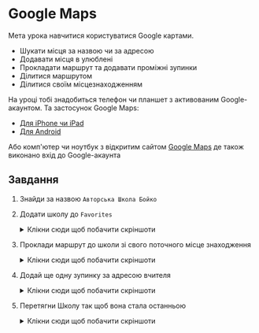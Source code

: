 # Google Maps

Мета урока навчитися користуватися Google картами.

- Шукати місця за назвою чи за адресою
- Додавати місця в улюблені
- Прокладати маршрут та додавати проміжні зупинки
- Ділитися маршрутом
- Ділитися своїм місцезнаходженням

На уроці тобі знадобиться телефон чи планшет з активованим Google-акаунтом. Та застосунок Google Maps:
- [Для iPhone чи iPad](https://apps.apple.com/us/app/google-maps/id585027354)
- [Для Android](https://play.google.com/store/apps/details?id=com.google.android.apps.maps&hl=en)

Або комп'ютер чи ноутбук з відкритим сайтом [Google Maps](https://maps.google.com/) де також виконано вхід до Google-акаунта

## Завдання

1. Знайди за назвою `Авторська Школа Бойко`
1. Додати школу до `Favorites`
    <details>
      <summary>Клікни сюди щоб побачити скріншоти</summary>

      <img src="./screenshots/save-favorite-place.png" alt="">
      <img src="./screenshots/favorites.png" alt="">
    </details>

1. Проклади маршрут до школи зі свого поточного місце знаходження
    <details>
      <summary>Клікни сюди щоб побачити скріншоти</summary>

      <img src="./screenshots/direction-button.png" alt="">
      <img src="./screenshots/from-your-location.png" alt="">
      <img src="./screenshots/single-direction.png" alt="">
    </details>

1. Додай ще одну зупинку за адресою вчителя
    <details>
      <summary>Клікни сюди щоб побачити скріншоти</summary>

      <img src="./screenshots/one-more-destination.png" alt="">
      <img src="./screenshots/teacher-address.png.png" alt="">
    </details>

1. Перетягни Школу так щоб вона стала останньою
    <details>
      <summary>Клікни сюди щоб побачити скріншоти</summary>

      <video src="./screenshots/Drag-stop.mov">
    </details>

